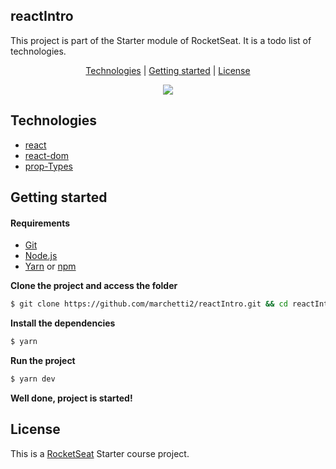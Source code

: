<h2>reactIntro</h2>

This project is part of the Starter module of RocketSeat.
It is a todo list of technologies.

<p align="center">
 <a href="#technologies">Technologies</a> | <a href="#started">Getting started</a> | <a href="#license">License</a>
</p>

<p align="center">
  <img src="https://media.giphy.com/media/yOFC7UGsVZ7NUcNPzT/giphy.gif">
</p>

<h2 id="technologies">Technologies</h2>

- [react](https://reactjs.org)
- [react-dom](https://www.npmjs.com/package/react-dom)
- [prop-Types](https://github.com/facebook/prop-types)

<h2 id="started">Getting started</h2>

<h4>Requirements</h4>

- [Git](https://classic.yarnpkg.com/) 
- [Node.js](https://classic.yarnpkg.com/) 
- [Yarn](https://classic.yarnpkg.com/) or [npm](https://www.npmjs.com/)

**Clone the project and access the folder**
```bash
$ git clone https://github.com/marchetti2/reactIntro.git && cd reactIntro
```

**Install the dependencies**
```bash
$ yarn
```
**Run the project**
```bash
$ yarn dev
```
**Well done, project is started!**

##  License

This is a [RocketSeat](https://rocketseat.com.br) Starter course project.

